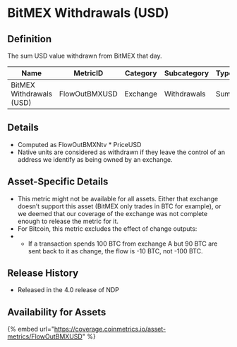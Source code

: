 # BitMEX Withdrawals (USD)

## Definition

The sum USD value withdrawn from BitMEX that day.

| Name                     | MetricID      | Category | Subcategory | Type | Unit | Interval       |
| ------------------------ | ------------- | -------- | ----------- | ---- | ---- | -------------- |
| BitMEX Withdrawals (USD) | FlowOutBMXUSD | Exchange | Withdrawals | Sum  | USD  | 1 block, 1 day |

## Details

* Computed as FlowOutBMXNtv \* PriceUSD
* Native units are considered as withdrawn if they leave the control of an address we identify as being owned by an exchange.

## Asset-Specific Details

* This metric might not be available for all assets. Either that exchange doesn’t support this asset (BitMEX only trades in BTC for example), or we deemed that our coverage of the exchange was not complete enough to release the metric for it.
* For Bitcoin, this metric excludes the effect of change outputs:
*
  * If a transaction spends 100 BTC from exchange A but 90 BTC are sent back to it as change, the flow is -10 BTC, not -100 BTC.

## Release History

* Released in the 4.0 release of NDP

## Availability for Assets

{% embed url="https://coverage.coinmetrics.io/asset-metrics/FlowOutBMXUSD" %}

